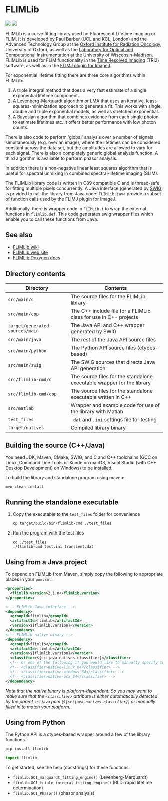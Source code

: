# FLIMLib
[![](https://github.com/flimlib/flimlib/actions/workflows/build-main.yml/badge.svg)](https://github.com/flimlib/flimlib/actions/workflows/build-main.yml)
[![](https://ci.appveyor.com/api/projects/status/github/flimlib/flimlib?svg=true)](https://ci.appveyor.com/project/scijava/flimlib "AppVeyor")

FLIMLib is a curve fitting library used for Fluorescent Lifetime Imaging or
FLIM. It is developed by Paul Barber (UCL and KCL, London) and the Advanced Technology Group at the
[Oxford Institute for Radiation Oncology](https://www.oncology.ox.ac.uk/),
University of Oxford, as well as the [Laboratory for Optical and Computational
Instrumentation](https://loci.wisc.edu/) at the University of
Wisconsin-Madison. FLIMLib is used for FLIM functionality in the [Time Resolved
Imaging](https://www.assembla.com/spaces/ATD_TRI/wiki) (TRI2) software, as well
as in the [FLIMJ plugin for ImageJ](https://imagej.net/FLIMJ).

For exponential lifetime fitting there are three core algorithms within FLIMLib:

1. A triple integral method that does a very fast estimate of a single
   exponential lifetime component.
2. A Levenberg-Marquardt algorithm or LMA that uses an iterative,
   least-squares-minimization approach to generate a fit. This works with
   single, double and triple exponential models, as well as stretched
   exponential.
3. A Bayesian algorithm that combines evidence from each single photon to 
   estimate lifetimes etc. It offers better performance with low photon counts.

There is also code to perform 'global' analysis over a number of signals
simultaneously (e.g. over an image), where the lifetimes can be considered
constant across the data set, but the amplitudes are allowed to vary for each
signal. There is also a completely generic global analysis function. A third
algorithm is available to perform phasor analysis.

In addition there is a non-negative linear least squares algorithm that is
useful for spectral unmixing in combined spectral-lifetime imaging (SLIM).

The FLIMLib library code is written in C89 compatible C and is thread-safe for
fitting multiple pixels concurrently. A Java interface (generated by
[SWIG](http://www.swig.org) is privided to call the library from Java
code: `FLIMLib.java` provide a subset of function calls used by the FLIMJ
plugin for ImageJ.

Additionally, there is wrapper code in `FLIMLib.i` to wrap the external
functions in `flimlib.def`. This code generates swig wrapper files which enable
you to call these functions from Java.

## See also

* [FLIMLib wiki](https://github.com/flimlib/flimlib/wiki)
* [FLIMLib web site](https://flimlib.github.io/)
* [FLIMLib Doxygen docs](http://code.imagej.net/flimlib/html/)

## Directory contents

| Directory                       | Contents                                                               |
| ------------------------------- | ---------------------------------------------------------------------- |
| `src/main/c`                    | The source files for the FLIMLib library                               |
| `src/main/cpp`                  | The C++ include file for a FLIMLib class for use in C++ projects       |
| `target/generated-sources/main` | The Java API and C++ wrapper generated by SWIG                         |
| `src/main/java`                 | The rest of the Java API source files                                  |
| `src/main/python`               | The Python API source files (ctypes-based)                             |
| `src/main/swig`                 | The SWIG sources that directs Java API generation                      |
| `src/flimlib-cmd/c`             | The source files for the standalone executable wrapper for the library |
| `src/flimlib-cmd/cpp`           | The source files for the standalone executable written in C++          |
| `src/matlab`                    | Wrapper and example code for use of the library with Matlab            |
| `test_files`                    | `.dat` and `.ini` settings file for testing                            |
| `target/natives`                | Compiled library binary                                                |

## Building the source (C++/Java)

You need JDK, Maven, CMake, SWIG, and C and C++ toolchains (GCC on Linux,
Command Line Tools or Xcode on macOS, Visual Studio (with C++ Desktop
Development) on Windows) to be installed.

To build the library and standalone program using maven:

  ```
  mvn clean install
  ```

## Running the standalone executable

1.  Copy the executable to the `test_files` folder for convenience

    ```
    cp target/build/bin/flimlib-cmd ./test_files
    ```

2.  Run the program with the test files

    ```
    cd ./test_files
    ./flimlib-cmd test.ini transient.dat
    ```

## Using from a Java project

To depend on FLIMLib from Maven, simply copy the following to appropriate places in your `pom.xml`:

```xml
<properties>
  <flimlib.version>2.1.0</flimlib.version>
</properties>

<!-- FLIMLib Java interface -->
<dependency>
  <groupId>flimlib</groupId>
  <artifactId>flimlib</artifactId>
  <version>${flimlib.version}</version>
</dependency>
<!-- FLIMLib native binary -->
<dependency>
  <groupId>flimlib</groupId>
  <artifactId>flimlib</artifactId>
  <version>${flimlib.version}</version>
  <classifier>${scijava.natives.classifier}</classifier>
  <!-- Or one of the following if you would like to manually specify the binary platform -->
  <!-- <classifier>native-linux_64</classifier> -->
  <!-- <classifier>native-windows_64</classifier> -->
  <!-- <classifier>native-osx_64</classifier> -->
</dependency>
```

*Note that the native binary is platform-dependent. So you may want to make sure that the `<classifier>` attribute is either automatically detected by the parent `scijava` pom (`${scijava.natives.classifier}`) or manually filled in to match your platform.*

## Using from Python

The Python API is a ctypes-based wrapper around a few of the library functions.

```sh
pip install flimlib
```

```py
import flimlib
```

To get started, see the help (docstrings) for these functions:
- `flimlib.GCI_marquardt_fitting_engine()` (Levenberg-Marquardt)
- `flimlib.GCI_triple_integral_fitting_engine()` (RLD: rapid lifetime
  determination)
- `flimlib.GCI_Phasor()` (phasor analysis)

